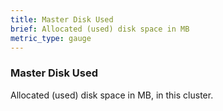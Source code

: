 ```yaml
---
title: Master Disk Used
brief: Allocated (used) disk space in MB
metric_type: gauge
---
```

### Master Disk Used

Allocated (used) disk space in MB, in this cluster.
